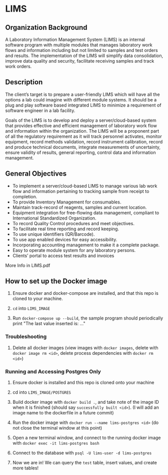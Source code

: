 # LIMS

## Organization Background

A Laboratory Information Management System (LIMS) is an internal software program with multiple modules that manages laboratory work flows and information including but not limited to samples and test orders and results. The implementation of the LIMS will simplify data consolidation, improve data quality and security, facilitate receiving samples and track work orders.

## Description

The client’s target is to prepare a user-friendly LIMS which will have all the options a lab could imagine with different module systems. It should be a plug and play software based integrated LIMS to minimize a requirement of software engineer in a lab facility.

Goals of the LIMS is to develop and deploy a server/cloud-based system that provides effective and efficient management of laboratory work flow and information within the organization. The LIMS will be a proponent part of all the regulatory requirement as it will track personnel activates, monitor equipment, record methods validation, record instrument calibration, record and produce technical documents, integrate measurements of uncertainty, ensure validity of results, general reporting, control data and information management.

## General Objectives

- To implement a server/cloud-based LIMS to manage various lab work flow and information pertaining to tracking sample from receipt to completion.
- To provide Inventory Management for consumables.
- Maintain track-record of reagents, samples and current location.
- Equipment integration for free-flowing data management, compliant to International Standardized Organization.
- To record Quality Control procedures and meet objectives.
- To facilitate real time reporting and record keeping.
- To use unique identifiers (QR/Barcode).
- To use app enabled devices for easy accessibility.
- Incorporating accounting management to make it a complete package.
- Easy to operate module system for any laboratory persons.
- Clients’ portal to access test results and invoices

More Info in LIMS.pdf

## How to set up the Docker image

1. Ensure docker and docker-compose are installed, and that this repo is cloned to your machine.

1. `cd` into `LIMS_IMAGE`

1. Run `docker-compose up --build`, the sample program should periodically print "The last value inserted is: ..."

### Troubleshooting

1. Delete all docker images (view images with `docker images`, delete with `docker image rm <id>`, delete process dependencies with `docker rm <id>`)

### Running and Accessing Postgres Only

1. Ensure docker is installed and this repo is cloned onto your machine

1. cd into `LIMS_IMAGE/POSTGRES`

1. Build docker image with `docker build .`, and take note of the image ID when it is finished (should say `successfully built <id>`). (I will add an image name to the dockerfile in a future commit)

1. Run the docker image with `docker run --name lims-postgres <id>` (do not close the terminal window at this point)

1. Open a new terminal window, and connect to the running docker image with `docker exec -it lims-postgres bash`

1. Connect to the database with `psql -U lims-user -d lims-postgres`

1. Now we are in! We can query the `test` table, insert values, and create more tables!

